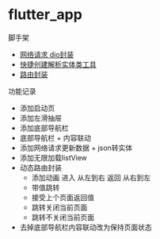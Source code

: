 # flutter_app

脚手架

- [网络请求 dio封装](https://github.com/pengMaster/flutter_app/blob/master/lib/api/net_utils.dart)
- [快捷创建解析实体类工具](https://github.com/zhangruiyu/FlutterJsonBeanFactory)
- [路由封装](https://github.com/pengMaster/flutter_app/blob/master/lib/utils/route_util.dart)

功能记录

- 添加启动页
- 添加左滑抽屉
- 添加底部导航栏
- 底部导航栏 + 内容联动
- 添加网络请求更新数据 + json转实体
- 添加无限加载listView
- 动态路由封装
  - 添加动画 进入 从左到右 返回 从右到左
  - 带值跳转
  - 接受上个页面返回值
  - 跳转关闭当前页面
  - 跳转不关闭当前页面
- 去掉底部导航栏内容联动改为保持页面状态



